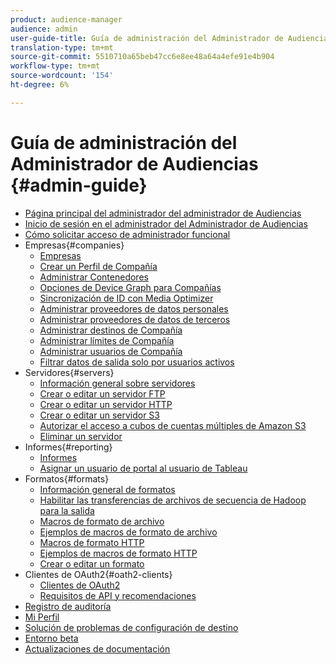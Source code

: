 ```yaml
---
product: audience-manager
audience: admin
user-guide-title: Guía de administración del Administrador de Audiencias
translation-type: tm+mt
source-git-commit: 5510710a65beb47cc6e8ee48a64a4efe91e4b904
workflow-type: tm+mt
source-wordcount: '154'
ht-degree: 6%

---
```



# Guía de administración del Administrador de Audiencias {#admin-guide}

+ [Página principal del administrador del administrador de Audiencias](admin-home.md)
+ [Inicio de sesión en el administrador del Administrador de Audiencias](admin-login.md)
+ [Cómo solicitar acceso de administrador funcional](admin-access.md)
+ Empresas{#companies}
   + [Empresas](companies/admin-companies-overview.md)
   + [Crear un Perfil de Compañía](companies/admin-manage-company-profiles.md)
   + [Administrar Contenedores](companies/admin-manage-containers.md)
   + [Opciones de Device Graph para Compañías](companies/admin-device-graph-options.md)
   + [Sincronización de ID con Media Optimizer](companies/admin-amo-sync.md)
   + [Administrar proveedores de datos personales](companies/admin-first-party-providers.md)
   + [Administrar proveedores de datos de terceros](companies/admin-third-party-providers.md)
   + [Administrar destinos de Compañía](companies/admin-manage-company-destinations.md)
   + [Administrar límites de Compañía](companies/admin-company-limits.md)
   + [Administrar usuarios de Compañía](companies/admin-manage-company-users.md)
   + [Filtrar datos de salida solo por usuarios activos](companies/outbound-active-user-filter.md)
+ Servidores{#servers}
   + [Información general sobre servidores](admin-servers/admin-servers.md)
   + [Crear o editar un servidor FTP](admin-servers/create-ftp-server.md)
   + [Crear o editar un servidor HTTP](admin-servers/create-http-server.md)
   + [Crear o editar un servidor S3](admin-servers/create-s3-server.md)
   + [Autorizar el acceso a cubos de cuentas múltiples de Amazon S3](admin-servers/admin-authorize-s3-cross-bucket.md)
   + [Eliminar un servidor](admin-servers/admin-delete-server.md)
+ Informes{#reporting}
   + [Informes](admin-reporting/admin-reporting-overview.md)
   + [Asignar un usuario de portal al usuario de Tableau](admin-reporting/admin-assign-tableau-user.md)
+ Formatos{#formats}
   + [Información general de formatos](formats/formats.md)
   + [Habilitar las transferencias de archivos de secuencia de Hadoop para la salida](formats/enable-outbound-seq.md)
   + [Macros de formato de archivo](formats/file-formats.md)
   + [Ejemplos de macros de formato de archivo](formats/file-format-examples.md)
   + [Macros de formato HTTP](formats/web-formats.md)
   + [Ejemplos de macros de formato HTTP](formats/web-format-examples.md)
   + [Crear o editar un formato](formats/admin-create-format.md)
+ Clientes de OAuth2{#oath2-clients}
   + [Clientes de OAuth2](admin-oauth2/admin-oauth2-create-edit.md)
   + [Requisitos de API y recomendaciones](admin-oauth2/aam-admin-api-requirements.md)
+ [Registro de auditoría](admin-audit-logging.md)
+ [Mi Perfil](admin-my-profile.md)
+ [Solución de problemas de configuración de destino](admin-destination-troubleshooting.md)
+ [Entorno beta](admin-beta-environment.md)
+ [Actualizaciones de documentación](admin-doc-updates.md)
